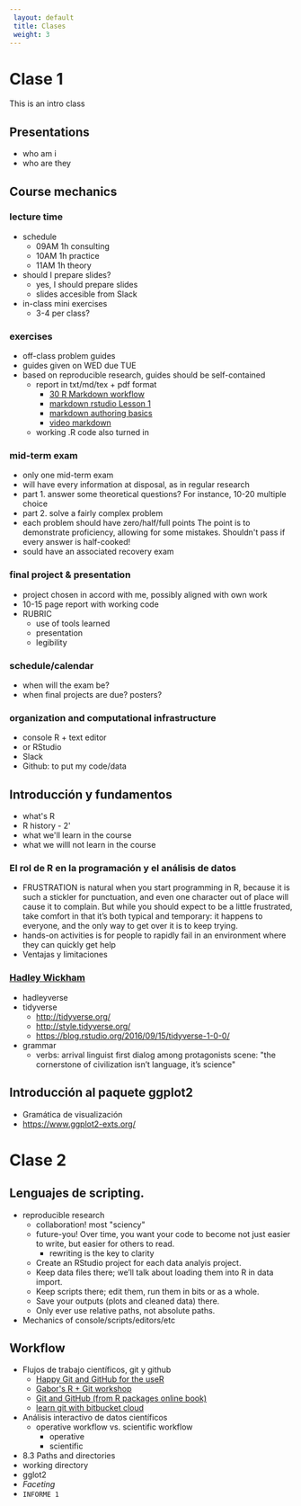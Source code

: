 ```yaml
---
 layout: default
 title: Clases
 weight: 3
---
```



# Clase 1

This is an intro class


## Presentations

-   who am i
-   who are they


## Course mechanics


### lecture time

-   schedule
    -   09AM 1h consulting
    -   10AM 1h practice
    -   11AM 1h theory
-   should I prepare slides?
    -   yes, I should prepare slides
    -   slides accesible from Slack
-   in-class mini exercises
    -   3-4 per class?


### exercises

-   off-class problem guides
-   guides given on WED due TUE
-   based on reproducible research, guides should be self-contained
    -   report in txt/md/tex + pdf format
        -   [30 R Markdown workflow](http://r4ds.had.co.nz/r-markdown-workflow.html)
        -   [markdown rstudio Lesson 1](http://rmarkdown.rstudio.com/lesson-1.html)
        -   [markdown authoring basics](http://rmarkdown.rstudio.com/authoring_basics.html)
        -   [video markdown](https://youtu.be/hAyze9cEdZA)
    -   working .R code also turned in


### mid-term exam

-   only one mid-term exam
-   will have every information at disposal, as in regular research
-   part 1. answer some theoretical questions? For instance, 10-20 multiple choice
-   part 2. solve a fairly complex problem
-   each problem should have zero/half/full points The point is to demonstrate proficiency, allowing
    for some mistakes. Shouldn't pass if every answer is half-cooked!
-   sould have an associated recovery exam


### final project & presentation

-   project chosen in accord with me, possibly aligned with own work
-   10-15 page report with working code
-   RUBRIC
    -   use of tools learned
    -   presentation
    -   legibility


### schedule/calendar

-   when will the exam be?
-   when final projects are due? posters?


### organization and computational infrastructure

-   console R + text editor
-   or RStudio
-   Slack
-   Github: to put my code/data


## Introducción y fundamentos

-   what's R
-   R history - 2'
-   what we'll learn in the course
-   what we willl not learn in the course


### El rol de R en la programación y el análisis de datos

-   FRUSTRATION is natural when you start programming in R, because it is such a stickler for
    punctuation, and even one character out of place will cause it to complain. But while you should
    expect to be a little frustrated, take comfort in that it’s both typical and temporary: it happens
    to everyone, and the only way to get over it is to keep trying.
-   hands-on activities is for people to rapidly fail in an environment where they can quickly get
    help
-   Ventajas y limitaciones


### [Hadley Wickham](http://hadley.nz/)

-   hadleyverse
-   tidyverse
    -   <http://tidyverse.org/>
    -   <http://style.tidyverse.org/>
    -   <https://blog.rstudio.org/2016/09/15/tidyverse-1-0-0/>
-   grammar
    -   verbs: arrival linguist first dialog among protagonists scene: "the cornerstone of civilization isn’t language, it’s science"


## Introducción al paquete ggplot2

-   Gramática de visualización
-   <https://www.ggplot2-exts.org/>


# Clase 2


## Lenguajes de scripting.

-   reproducible research
    -   collaboration! most "sciency"
    -   future-you! Over time, you want your code to become not just easier to write, but easier for others to read.
        -   rewriting is the key to clarity
    -   Create an RStudio project for each data analyis project.
    -   Keep data files there; we’ll talk about loading them into R in data import.
    -   Keep scripts there; edit them, run them in bits or as a whole.
    -   Save your outputs (plots and cleaned data) there.
    -   Only ever use relative paths, not absolute paths.
-   Mechanics of console/scripts/editors/etc


## Workflow

-   Flujos de trabajo científicos, git y github
    -   [Happy Git and GitHub for the useR](http://happygitwithr.com/big-picture.html)
    -   [Gabor's R + Git workshop](https://github.com/MangoTheCat/github-workshop)
    -   [Git and GitHub (from R packages online book)](http://r-pkgs.had.co.nz/git.html)
    -   [learn git with bitbucket cloud](https://www.atlassian.com/git/tutorials/learn-git-with-bitbucket-cloud)
-   Análisis interactivo de datos científicos
    -   operative workflow vs. scientific workflow
        -   operative
        -   scientific
-   8.3 Paths and directories
-   working directory
-   gglot2
-   *Faceting*
-   `INFORME 1`

